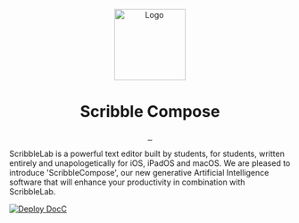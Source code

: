 <p align="center">
  <img src="https://github.com/ScribbleLabApp/ScribbleLabCLI/assets/129311622/d35ec042-0f65-4b7e-9f77-587575cfd495" alt="Logo" height="128">
  <h1 align="center">Scribble Compose</h1>
</p>

<p align="center">
  <a aria-label="Follow ScribbleLab on Github" href="https://github.com/ScribbleLabApp" target="_blank">
    <img alt="" src="https://img.shields.io/badge/Follow%20@ScribbleLabApp-black.svg?style=for-the-badge&logo=Github">
  </a>
  <a aria-label="Read the Documentation" href="scribblelabapp.github.io/docs/" target="_blank">
    <img alt="" src="https://img.shields.io/badge/Documentation-black.svg?style=for-the-badge&logo=readthedocs&logoColor=blue">
  </a>
  <a aria-label="Join the community on Discord (Soon)" href="" target="_blank">
    <img alt="" src="https://img.shields.io/badge/Join%20the%20community%20(Soon)-black.svg?style=for-the-badge&logo=Discord">
  </a>
</p>

ScribbleLab is a powerful text editor built by students, for students, written entirely and unapologetically for iOS, iPadOS and macOS. 
We are pleased to introduce 'ScribbleCompose', our new generative Artificial Intelligence software that will enhance your productivity in combination with ScribbleLab.

[![Deploy DocC](https://github.com/ScribbleLabApp/ScribbleLab-AI/actions/workflows/CI-deploy-docc.yml/badge.svg)](https://github.com/ScribbleLabApp/ScribbleLab-AI/actions/workflows/CI-deploy-docc.yml)
